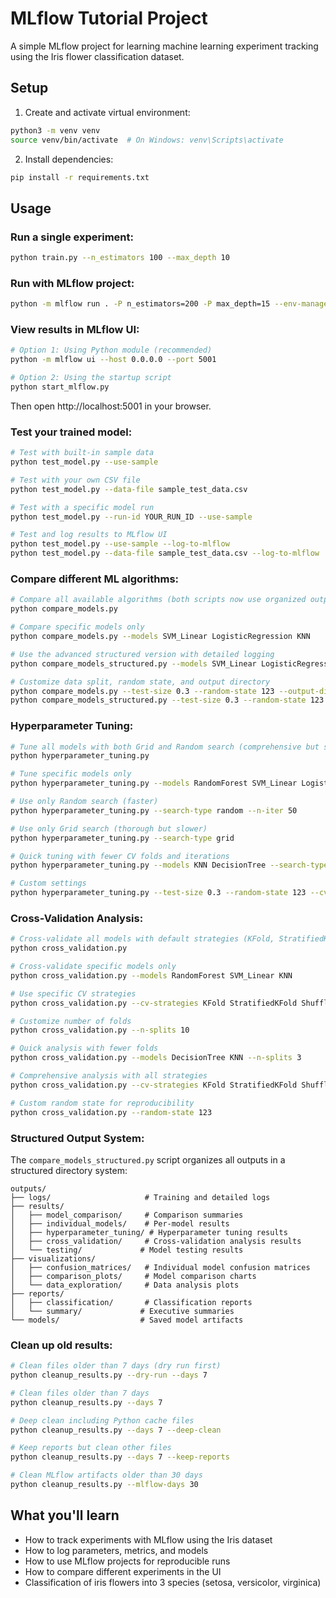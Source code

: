 # MLflow Tutorial Project

A simple MLflow project for learning machine learning experiment tracking using the Iris flower classification dataset.

## Setup

1. Create and activate virtual environment:
```bash
python3 -m venv venv
source venv/bin/activate  # On Windows: venv\Scripts\activate
```

2. Install dependencies:
```bash
pip install -r requirements.txt
```

## Usage

### Run a single experiment:
```bash
python train.py --n_estimators 100 --max_depth 10
```

### Run with MLflow project:
```bash
python -m mlflow run . -P n_estimators=200 -P max_depth=15 --env-manager local --experiment-name iris-classification
```

### View results in MLflow UI:
```bash
# Option 1: Using Python module (recommended)
python -m mlflow ui --host 0.0.0.0 --port 5001

# Option 2: Using the startup script
python start_mlflow.py
```

Then open http://localhost:5001 in your browser.

### Test your trained model:
```bash
# Test with built-in sample data
python test_model.py --use-sample

# Test with your own CSV file
python test_model.py --data-file sample_test_data.csv

# Test with a specific model run
python test_model.py --run-id YOUR_RUN_ID --use-sample

# Test and log results to MLflow UI
python test_model.py --use-sample --log-to-mlflow
python test_model.py --data-file sample_test_data.csv --log-to-mlflow
```

### Compare different ML algorithms:
```bash
# Compare all available algorithms (both scripts now use organized outputs)
python compare_models.py

# Compare specific models only
python compare_models.py --models SVM_Linear LogisticRegression KNN

# Use the advanced structured version with detailed logging
python compare_models_structured.py --models SVM_Linear LogisticRegression KNN

# Customize data split, random state, and output directory
python compare_models.py --test-size 0.3 --random-state 123 --output-dir my_outputs
python compare_models_structured.py --test-size 0.3 --random-state 123 --output-dir my_outputs
```

### Hyperparameter Tuning:
```bash
# Tune all models with both Grid and Random search (comprehensive but slow)
python hyperparameter_tuning.py

# Tune specific models only
python hyperparameter_tuning.py --models RandomForest SVM_Linear LogisticRegression

# Use only Random search (faster)
python hyperparameter_tuning.py --search-type random --n-iter 50

# Use only Grid search (thorough but slower)
python hyperparameter_tuning.py --search-type grid

# Quick tuning with fewer CV folds and iterations
python hyperparameter_tuning.py --models KNN DecisionTree --search-type random --n-iter 20 --cv-folds 3

# Custom settings
python hyperparameter_tuning.py --test-size 0.3 --random-state 123 --cv-folds 5
```

### Cross-Validation Analysis:
```bash
# Cross-validate all models with default strategies (KFold, StratifiedKFold)
python cross_validation.py

# Cross-validate specific models only
python cross_validation.py --models RandomForest SVM_Linear KNN

# Use specific CV strategies
python cross_validation.py --cv-strategies KFold StratifiedKFold ShuffleSplit

# Customize number of folds
python cross_validation.py --n-splits 10

# Quick analysis with fewer folds
python cross_validation.py --models DecisionTree KNN --n-splits 3

# Comprehensive analysis with all strategies
python cross_validation.py --cv-strategies KFold StratifiedKFold ShuffleSplit LeaveOneOut

# Custom random state for reproducibility
python cross_validation.py --random-state 123
```

### Structured Output System:
The `compare_models_structured.py` script organizes all outputs in a structured directory system:
```
outputs/
├── logs/                     # Training and detailed logs
├── results/
│   ├── model_comparison/     # Comparison summaries
│   ├── individual_models/    # Per-model results
│   ├── hyperparameter_tuning/ # Hyperparameter tuning results
│   ├── cross_validation/     # Cross-validation analysis results
│   └── testing/             # Model testing results
├── visualizations/
│   ├── confusion_matrices/   # Individual model confusion matrices
│   ├── comparison_plots/     # Model comparison charts
│   └── data_exploration/     # Data analysis plots
├── reports/
│   ├── classification/       # Classification reports
│   └── summary/             # Executive summaries
└── models/                  # Saved model artifacts
```

### Clean up old results:
```bash
# Clean files older than 7 days (dry run first)
python cleanup_results.py --dry-run --days 7

# Clean files older than 7 days
python cleanup_results.py --days 7

# Deep clean including Python cache files
python cleanup_results.py --days 7 --deep-clean

# Keep reports but clean other files
python cleanup_results.py --days 7 --keep-reports

# Clean MLflow artifacts older than 30 days
python cleanup_results.py --mlflow-days 30
```

## What you'll learn

- How to track experiments with MLflow using the Iris dataset
- How to log parameters, metrics, and models
- How to use MLflow projects for reproducible runs
- How to compare different experiments in the UI
- Classification of iris flowers into 3 species (setosa, versicolor, virginica)